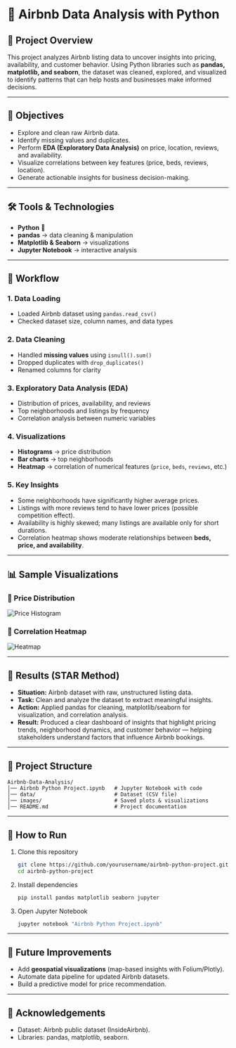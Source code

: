 # 🏡 Airbnb Data Analysis with Python  

## 📌 Project Overview  
This project analyzes Airbnb listing data to uncover insights into pricing, availability, and customer behavior. Using Python libraries such as **pandas, matplotlib, and seaborn**, the dataset was cleaned, explored, and visualized to identify patterns that can help hosts and businesses make informed decisions.  

---

## 🎯 Objectives  
- Explore and clean raw Airbnb data.  
- Identify missing values and duplicates.  
- Perform **EDA (Exploratory Data Analysis)** on price, location, reviews, and availability.  
- Visualize correlations between key features (price, beds, reviews, location).  
- Generate actionable insights for business decision-making.  

---

## 🛠️ Tools & Technologies  
- **Python** 🐍  
- **pandas** → data cleaning & manipulation  
- **Matplotlib & Seaborn** → visualizations  
- **Jupyter Notebook** → interactive analysis  

---

## 📂 Workflow  

### 1. Data Loading  
- Loaded Airbnb dataset using `pandas.read_csv()`  
- Checked dataset size, column names, and data types  

### 2. Data Cleaning  
- Handled **missing values** using `isnull().sum()`  
- Dropped duplicates with `drop_duplicates()`  
- Renamed columns for clarity  

### 3. Exploratory Data Analysis (EDA)  
- Distribution of prices, availability, and reviews  
- Top neighborhoods and listings by frequency  
- Correlation analysis between numeric variables  

### 4. Visualizations  
- **Histograms** → price distribution  
- **Bar charts** → top neighborhoods  
- **Heatmap** → correlation of numerical features (`price`, `beds`, `reviews`, etc.)  

### 5. Key Insights  
- Some neighborhoods have significantly higher average prices.  
- Listings with more reviews tend to have lower prices (possible competition effect).  
- Availability is highly skewed; many listings are available only for short durations.  
- Correlation heatmap shows moderate relationships between **beds, price, and availability**.  

---

## 📊 Sample Visualizations  

### 🔹 Price Distribution  
![Price Histogram](images/price_distribution.png)  

### 🔹 Correlation Heatmap  
![Heatmap](images/correlation_heatmap.png)  

---

## 🚀 Results (STAR Method)  
- **Situation:** Airbnb dataset with raw, unstructured listing data.  
- **Task:** Clean and analyze the dataset to extract meaningful insights.  
- **Action:** Applied pandas for cleaning, matplotlib/seaborn for visualization, and correlation analysis.  
- **Result:** Produced a clear dashboard of insights that highlight pricing trends, neighborhood dynamics, and customer behavior — helping stakeholders understand factors that influence Airbnb bookings.  

---

## 📁 Project Structure  
```
Airbnb-Data-Analysis/
│── Airbnb Python Project.ipynb   # Jupyter Notebook with code
│── data/                         # Dataset (CSV file)
│── images/                       # Saved plots & visualizations
│── README.md                     # Project documentation
```

---

## 📌 How to Run  
1. Clone this repository  
   ```bash
   git clone https://github.com/yourusername/airbnb-python-project.git
   cd airbnb-python-project
   ```
2. Install dependencies  
   ```bash
   pip install pandas matplotlib seaborn jupyter
   ```
3. Open Jupyter Notebook  
   ```bash
   jupyter notebook "Airbnb Python Project.ipynb"
   ```

---

## 🔮 Future Improvements  
- Add **geospatial visualizations** (map-based insights with Folium/Plotly).  
- Automate data pipeline for updated Airbnb datasets.  
- Build a predictive model for price recommendation.  

---

## 🙌 Acknowledgements  
- Dataset: Airbnb public dataset (InsideAirbnb).  
- Libraries: pandas, matplotlib, seaborn.  
